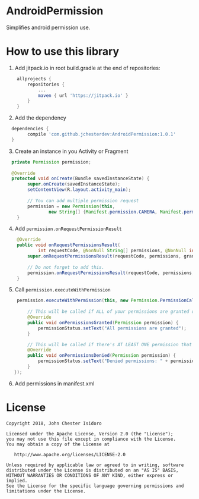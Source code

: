# AndroidPermission
Simplifies android permission use.

How to use this library
=======

1. Add jitpack.io in root build.gradle at the end of repositories:
```groovy
    allprojects {
        repositories {
            ...
            maven { url 'https://jitpack.io' }
        }
    }
```
2. Add the dependency
```groovy
  dependencies {
        compile 'com.github.jchesterdev:AndroidPermission:1.0.1'
  }
```
3. Create an instance in you Activity or Fragment
```java
  private Permission permission;
    
  @Override
  protected void onCreate(Bundle savedInstanceState) {
        super.onCreate(savedInstanceState);
        setContentView(R.layout.activity_main);
        
        // You can add multiple permission request
        permission = new Permission(this,
                new String[] {Manifest.permission.CAMERA, Manifest.permission.CALL_PHONE});
    }
```

4. Add `permission.onRequestPermissionResult`
```java
    @Override
    public void onRequestPermissionsResult(
            int requestCode, @NonNull String[] permissions, @NonNull int[] grantResults) {
        super.onRequestPermissionsResult(requestCode, permissions, grantResults);
        
        // Do not forget to add this.
        permission.onRequestPermissionsResult(requestCode, permissions, grantResults);
    }
```

5. Call `permission.executeWithPermission`
```java
    permission.executeWithPermission(this, new Permission.PermissionCallback() {
        
        // This will be called if ALL of your permissions are granted or already granted
        @Override
        public void onPermissionsGranted(Permission permission) {
            permissionStatus.setText("All permissions are granted");
        }

        // This will be called if there's AT LEAST ONE permission that isn't granted
        @Override
        public void onPermissionsDenied(Permission permission) {
            permissionStatus.setText("Denied permissions: " + permission.getDeniedPermissions());
        }
   });
```

6. Add permissions in manifest.xml


License
=======

    Copyright 2018, John Chester Isidoro

    Licensed under the Apache License, Version 2.0 (the "License");
    you may not use this file except in compliance with the License.
    You may obtain a copy of the License at

       http://www.apache.org/licenses/LICENSE-2.0

    Unless required by applicable law or agreed to in writing, software
    distributed under the License is distributed on an "AS IS" BASIS,
    WITHOUT WARRANTIES OR CONDITIONS OF ANY KIND, either express or implied.
    See the License for the specific language governing permissions and
    limitations under the License.
